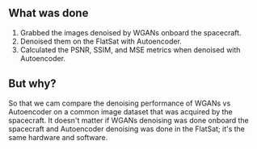 ## What was done
1. Grabbed the images denoised by WGANs onboard the spacecraft.
2. Denoised them on the FlatSat with Autoencoder.
3. Calculated the PSNR, SSIM, and MSE metrics when denoised with Autoencoder.

## But why?
So that we cam compare the denoising performance of WGANs vs Autoencoder on a common image dataset that was acquired by the spacecraft. It doesn't matter if WGANs denoising was done onboard the spacecraft and Autoencoder denoising was done in the FlatSat; it's the same hardware and software.